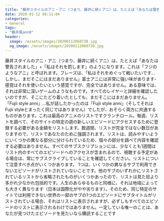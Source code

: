 ```yaml
---
title: "藤井スタイルのアニ・アニ（つまり、藤井に続くアニ）は、たとえば「あなたは警告されました」+「私はそれを罰します」のようになります。"
date: 2020-01-12 06:11:04
categories:
- General
tags:
- "藤井風ann0"
header:
  image: /assets/images/20200112060738.jpg
  og_image: /assets/images/20200112060738.jpg
---
```


藤井スタイルのアニ・アニ（つまり、藤井に続くアニ）は、たとえば「あなたは警告されました」+「私はそれを罰します」のようになります。これは「フジのようなアニ」と呼ばれます。フレーズは、「私はそれをめぐって戦いたいです...しかし、まだそこにはまだありません」富士アニには非常に強い味があります-感覚はそれを使いたいという感覚ですが、完全ではありません。ある意味では、それは非常に深いゲームのようなものです。すべてのレイヤーと詳細を確認したいのですが、そこにたどり着いたとしても、まだそこにはまだありません。 「Fujii style anni」...私が話したかったのは「Fujii style anni」（そしてそれはFujii styleとまったく同じではありません）でしたが、おそらく両方に共通するものがあります。これは最高のアニメのリストですクランチロール。毎週、リストを調べて、そのサイトの特定の週の新しいエピソードにアクセスするために登録する必要がある金額をリストします。数週間、リストが完全ではない数日がありますので、リストであなたのために強調されます。リストは、読みやすいようにいくつかの異なる部分に分けられているため、個々の部分を調べて内容を確認する必要はありません。すべてのサブスクリプションには、少なくとも1週間はリスト内のすべてのエピソードへのアクセスが含まれるので、視聴する予定がある場合は、常にサブスクライブしていることを確認してください。リストについて注意すべき点がいくつかあります。 1つは、いくつかの異なるサブで利用できないエピソードがリストされていないことです。他のサブのいずれかにリストされているリストから省略されたものがいくつかあったので、リストは見た目より多かれ少なかれ包括的です。人生のあらゆるものと同様に、それは地域によっても大きく異なります（日本は国際化がやや劣ります）。そのため、同じ特定のサイトでは利用できない世界の一部のサブの1つのエピソードにサブタイトルがリストされている場合、それはリストに表示されますが、必ずしもすべてのエピソードのリストに表示されるわけではありません。一定している唯一のことは、あなたが見つけたエピソードを見たいなら購読することです
